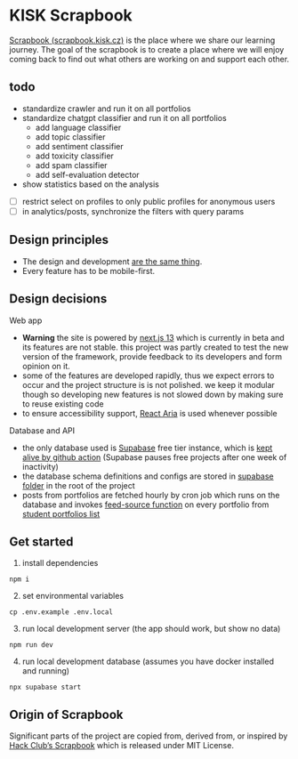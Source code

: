# KISK Scrapbook

[Scrapbook (scrapbook.kisk.cz)](https://scrapbook.kisk.cz/) is the place where we share our learning journey.
The goal of the scrapbook is to create a place where we will enjoy coming back to find
out what others are working on and support each other.

## todo

- standardize crawler and run it on all portfolios
- standardize chatgpt classifier and run it on all portfolios
  - add language classifier
  - add topic classifier
  - add sentiment classifier
  - add toxicity classifier
  - add spam classifier
  - add self-evaluation detector
- show statistics based on the analysis
- [ ] restrict select on profiles to only public profiles for anonymous users
- [ ] in analytics/posts, synchronize the filters with query params

## Design principles

- The design and development [are the same thing](https://www.youtube.com/watch?v=3hccXiXI0u8).
- Every feature has to be mobile-first.

## Design decisions

Web app

- **Warning** the site is powered by [next.js 13](https://nextjs.org/) which is currently in beta
  and its features are not stable. this project was partly created to test the new version
  of the framework, provide feedback to its developers and form opinion on it.
- some of the features are developed rapidly, thus we expect errors to occur and the project
  structure is is not polished. we keep it modular though so developing new features is not
  slowed down by making sure to reuse existing code
- to ensure accessibility support, [React Aria](https://react-spectrum.adobe.com/react-aria/)
  is used whenever possible

Database and API

- the only database used is [Supabase](https://supabase.com/) free tier instance, which is
  [kept alive by github action](https://github.com/kisk-muni/scrapbook/blob/main/.github/workflows/keep-supabase-alive.yaml)
  (Supabase pauses free projects after one week of inactivity)
- the database schema definitions and configs are stored in
  [supabase folder](https://github.com/kisk-muni/scrapbook/tree/main/supabase) in the root of the project
- posts from portfolios are fetched hourly by cron job which runs on the database and invokes
  [feed-source function](./supabase/functions/feed-source/index.ts) on every portfolio from
  [student portfolios list](https://kisk.vercel.app/students)

## Get started

1. install dependencies

```
npm i
```

2. set environmental variables

```
cp .env.example .env.local
```

3. run local development server (the app should work, but show no data)

```
npm run dev
```

4. run local development database (assumes you have docker installed and running)

```
npx supabase start
```

## Origin of Scrapbook

Significant parts of the project are copied from, derived from, or
inspired by [Hack Club’s Scrapbook](https://github.com/hackclub/scrapbook)
which is released under MIT License.
